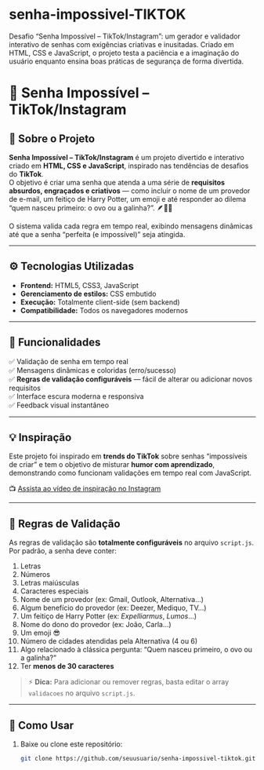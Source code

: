 # senha-impossivel-TIKTOK
Desafio “Senha Impossível – TikTok/Instagram”: um gerador e validador interativo de senhas com exigências criativas e inusitadas. Criado em HTML, CSS e JavaScript, o projeto testa a paciência e a imaginação do usuário enquanto ensina boas práticas de segurança de forma divertida.

# 🔐 Senha Impossível – TikTok/Instagram

## 🧠 Sobre o Projeto
**Senha Impossível – TikTok/Instagram** é um projeto divertido e interativo criado em **HTML, CSS e JavaScript**, inspirado nas tendências de desafios do **TikTok**.  
O objetivo é criar uma senha que atenda a uma série de **requisitos absurdos, engraçados e criativos** — como incluir o nome de um provedor de e-mail, um feitiço de Harry Potter, um emoji e até responder ao dilema “quem nasceu primeiro: o ovo ou a galinha?”. 🪶🥚🐔

O sistema valida cada regra em tempo real, exibindo mensagens dinâmicas até que a senha “perfeita (e impossível)” seja atingida.

---

## ⚙️ Tecnologias Utilizadas
- **Frontend:** HTML5, CSS3, JavaScript  
- **Gerenciamento de estilos:** CSS embutido  
- **Execução:** Totalmente client-side (sem backend)  
- **Compatibilidade:** Todos os navegadores modernos  

---

## 🧩 Funcionalidades
✅ Validação de senha em tempo real  
✅ Mensagens dinâmicas e coloridas (erro/sucesso)  
✅ **Regras de validação configuráveis** — fácil de alterar ou adicionar novos requisitos  
✅ Interface escura moderna e responsiva  
✅ Feedback visual instantâneo  

---

## 💡 Inspiração
Este projeto foi inspirado em **trends do TikTok** sobre senhas “impossíveis de criar” e tem o objetivo de misturar **humor com aprendizado**, demonstrando como funcionam validações em tempo real com JavaScript.  

📺 [Assista ao vídeo de inspiração no Instagram](https://www.instagram.com/p/DPPZ7i_kSJ0)

---

## 🧠 Regras de Validação
As regras de validação são **totalmente configuráveis** no arquivo `script.js`.  
Por padrão, a senha deve conter:
1. Letras  
2. Números  
3. Letras maiúsculas  
4. Caracteres especiais  
5. Nome de um provedor (ex: Gmail, Outlook, Alternativa...)  
6. Algum benefício do provedor (ex: Deezer, Mediquo, TV...)  
7. Um feitiço de Harry Potter (ex: *Expelliarmus*, *Lumos*...)  
8. Nome do dono do provedor (ex: João, Carla...)  
9. Um emoji 😎  
10. Número de cidades atendidas pela Alternativa (4 ou 6)  
11. Algo relacionado à clássica pergunta: “Quem nasceu primeiro, o ovo ou a galinha?”  
12. Ter **menos de 30 caracteres**  

> ⚡ **Dica:** Para adicionar ou remover regras, basta editar o array `validacoes` no arquivo `script.js`.

---

## 🧰 Como Usar
1. Baixe ou clone este repositório:  
   ```bash
   git clone https://github.com/seuusuario/senha-impossivel-tiktok.git


